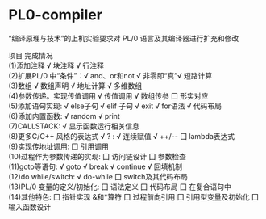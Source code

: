 # PL0-compiler
“编译原理与技术”的上机实验要求对 PL/0 语言及其编译器进行扩充和修改

项目	        完成情况<br>
(1)添加注释	√ 块注释  √ 行注释<br>
(2)扩展PL/0 中“条件”：√ and、or和not √ 非零即“真”√ 短路计算<br>
(3)数组	√ 数组声明 √ 地址计算 √ 多维数组<br>
(4)参数传递。实现传值调用	√ 传值调用 √ 数组传参 ⼞ 形实对应<br>
(5)添加语句实现:	√ else子句 √ elif 子句 √ exit √ for语法 √ 代码布局<br>
(6)添加内置函数:	√ random √ print<br>
(7)CALLSTACK:	√ 显示函数运行相关信息<br>
(8)更多C/C++ 风格的表达式	√ ? :  √ 连续赋值 √ ++/-- ⼞ lambda表达式<br>
(9)实现传地址调用:	⼞ 引用调用 <br>
(10)过程作为参数传递的实现:	⼞ 访问链设计 ⼞ 参数检查<br>
(11)goto等语句: √ goto √ break √ continue √ 回填机制<br>
(12)do while/switch: √ do-while ⼞ switch及其代码布局<br>
(13)PL/0 变量的定义/初始化:	⼞ 语法定义 ⼞ 代码布局 ⼞ 在复合语句中<br>
(14)其他特色: ⼞ 指针实现 &和*算符 ⼞ 过程前向引用 ⼞ 引用型变量及初始化 ⼞ 输入函数设计 <br>



